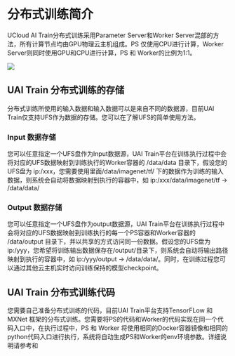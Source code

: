 

# 分布式训练简介
UCloud AI Train分布式训练采用Parameter Server和Worker Server混部的方法，所有计算节点均由GPU物理云主机组成。PS 仅使用CPU进行计算，Worker Server则同时使用GPU和CPU进行计算，PS 和 Worker的比例为1:1。

![](ai/uai-train/images/intro/uai-dist.png)

## UAI Train 分布式训练的存储
分布式训练所使用的输入数据和输入数据可以是来自不同的数据源，目前UAI Train仅支持UFS作为数据的存储。您可以在[](uai-train/basic/ufs)了解UFS的简单使用方法。

### Input 数据存储
您可以任意指定一个UFS盘作为Input数据源，UAI Train平台在训练执行过程中会将对应的UFS数据映射到训练执行的Worker容器的 /data/data 目录下，假设您的UFS盘为 ip:/xxx，您需要使用里面/data/imagenet/tf/ 下的数据作为训练的输入数据，则系统会自动将数据映射到执行的容器中，如 ip:/xxx/data/imagenet/tf -> /data/data/

### Output 数据存储
您可以任意指定一个UFS盘作为output数据源，UAI Train平台在训练执行过程中会将对应的UFS数据映射到训练执行的每一个PS容器和Worker容器的 /data/output 目录下，并以共享的方式访问同一份数据。假设您的UFS盘为 ip:/yyy，您希望将训练输出数据保存在/output/目录下，则系统会自动将输出路径映射到执行的容器中，如 ip:/yyy/output -> /data/data/。同时，在训练过程您可以通过其他云主机实时访问训练保持的模型checkpoint。

## UAI Train 分布式训练代码
您需要自己准备分布式训练的代码，目前UAI Train平台支持TensorFLow 和 MXNet 框架的分布式训练。您需要将PS的代码和Worker的代码实现在同一个代码入口中，在执行过程中，PS 和 Worker 将使用相同的Docker容器镜像和相同的python代码入口进行执行，系统将自动生成PS和Worker的env环境参数。详细说明请参考[](uai-train/introduction/distributed-job/tensorflow)和[](uai-train/introduction/distributed-job/mxnet)

